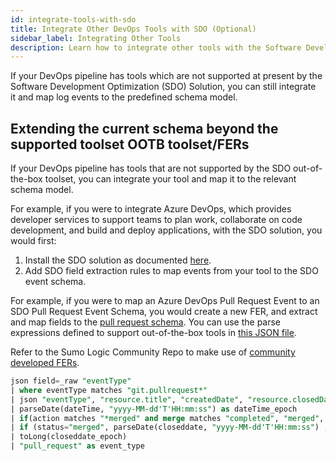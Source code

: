 ```yaml
---
id: integrate-tools-with-sdo
title: Integrate Other DevOps Tools with SDO (Optional)
sidebar_label: Integrating Other Tools
description: Learn how to integrate other tools with the Software Development Optimization Solution.
---
```


If your DevOps pipeline has tools which are not supported at present by the Software Development Optimization (SDO) Solution, you can still integrate it and map log events to the predefined schema model. 

## Extending the current schema beyond the supported toolset OOTB toolset/FERs

If your DevOps pipeline has tools that are not supported by the SDO out-of-the-box toolset, you can integrate your tool and map it to the relevant schema model. 

For example, if you were to integrate Azure DevOps, which provides developer services to support teams to plan work, collaborate on code development, and build and deploy applications, with the SDO solution, you would first:

1. Install the SDO solution as documented [here](install-sdo-app-view-dashboards.md).
1. Add SDO field extraction rules to map events from your tool to the SDO event schema.

For example, if you were to map an Azure DevOps Pull Request Event to an SDO Pull Request Event Schema, you would create a new FER, and extract and map fields to the [pull request schema](supported-tools-schema.md). You can use the parse expressions defined to support out-of-the-box tools in [this JSON file](https://github.com/SumoLogic/sumologic-solution-templates/blob/master/software-development-optimization-terraform/sdo_app_artifacts/sdo_fer.txt).

Refer to the Sumo Logic Community Repo to make use of [community developed FERs](https://github.com/SumoLogic/sumologic-content/tree/master/Software-Development-Optimization).

```sql
json field=_raw "eventType"
| where eventType matches "git.pullrequest*"
| json "eventType", "resource.title", "createdDate", "resource.closedDate", "resource.repository.name", "resource.status" , "resource.url", "resource.lastMergeSourceCommit.commitId", "resource.targetRefName", "resource.createdBy.displayName", "resource.repository.project.name", "resource.reviewers[0].displayName" as action, title, dateTime, closeddate ,repository_name,  merge, link, commit_id, target_branch ,user, service, reviewers nodrop
| parseDate(dateTime, "yyyy-MM-dd'T'HH:mm:ss") as dateTime_epoch
| if(action matches "*merged" and merge matches "completed", "merged", if(action matches "*merged" and merge matches "active", "declined", if (action matches "*created", "created", "other"  ))) as status
| if (status="merged", parseDate(closeddate, "yyyy-MM-dd'T'HH:mm:ss") , 000000000 ) as closeddate_epoch
| toLong(closeddate_epoch)
| "pull_request" as event_type
```
